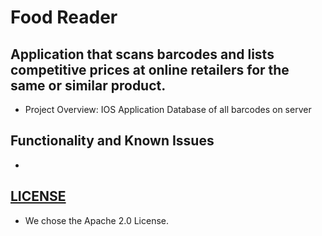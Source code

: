 # Food Reader

## Application that scans barcodes and lists competitive prices at online retailers for the same or similar product.
- Project Overview:
IOS Application
Database of all barcodes on server

## Functionality and Known Issues
- 

## [LICENSE](https://github.com/bredmond5/CS48_Project/blob/master/LICENSE)
- We chose the Apache 2.0 License. 
